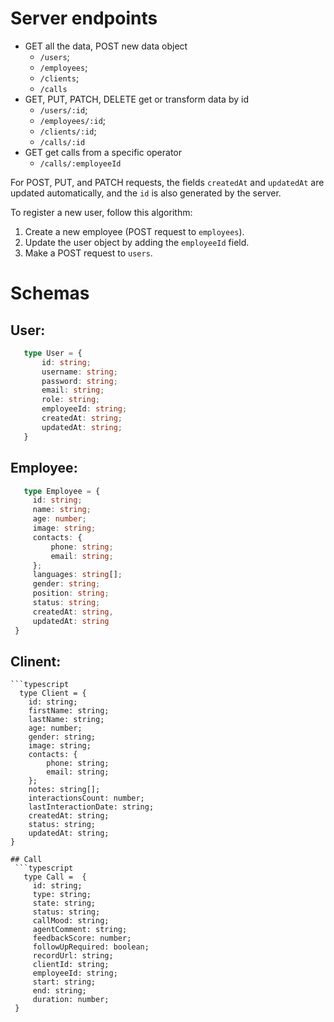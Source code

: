 
# Server endpoints



* GET all the data, POST new data object
    - `/users`;
    - `/employees`;
    - `/clients`;
    - `/calls`
*  GET, PUT, PATCH, DELETE get or transform data by id
    - `/users/:id`;
    - `/employees/:id`;
    - `/clients/:id`;
    - `/calls/:id`
* GET get calls from a specific operator
    - `/calls/:employeeId`

For POST, PUT, and PATCH requests, the fields `createdAt` and `updatedAt` are updated automatically, and the `id` is also generated by the server. 

To register a new user, follow this algorithm:

1. Create a new employee (POST request to `employees`).
2. Update the user object by adding the `employeeId` field.
3. Make a POST request to `users`.

# Schemas
  ## User:
   ```typescript
      type User = {
          id: string;
          username: string;
          password: string;
          email: string;
          role: string;
          employeeId: string;
          createdAt: string;
          updatedAt: string;
      }
   ```
  ## Employee:
   ```typescript
      type Employee = {
        id: string;
        name: string;
        age: number;
        image: string;
        contacts: {
            phone: string;
            email: string;
        };
        languages: string[];
        gender: string;
        position: string;
        status: string;
        createdAt: string,
        updatedAt: string
    }
   ```
   ## Clinent:
    ```typescript
      type Client = {
        id: string;
        firstName: string;
        lastName: string;
        age: number;
        gender: string;
        image: string;
        contacts: {
            phone: string;
            email: string;
        };
        notes: string[];
        interactionsCount: number;
        lastInteractionDate: string;
        createdAt: string;
        status: string;
        updatedAt: string;
    }
   ```
   ## Call
    ```typescript
      type Call =  {
        id: string;
        type: string;
        state: string;
        status: string;
        callMood: string;
        agentComment: string;
        feedbackScore: number;
        followUpRequired: boolean;
        recordUrl: string;
        clientId: string;
        employeeId: string;
        start: string;
        end: string;
        duration: number;
    }
```
